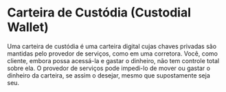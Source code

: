 # Carteira de Custódia (Custodial Wallet)

Uma carteira de custódia é uma carteira digital cujas chaves privadas são mantidas pelo provedor de serviços, como em uma corretora. Você, como cliente, embora possa acessá-la e gastar o dinheiro, não tem controle total sobre ela. O provedor de serviços pode impedi-lo de mover ou gastar o dinheiro da carteira, se assim o desejar, mesmo que supostamente seja seu.
